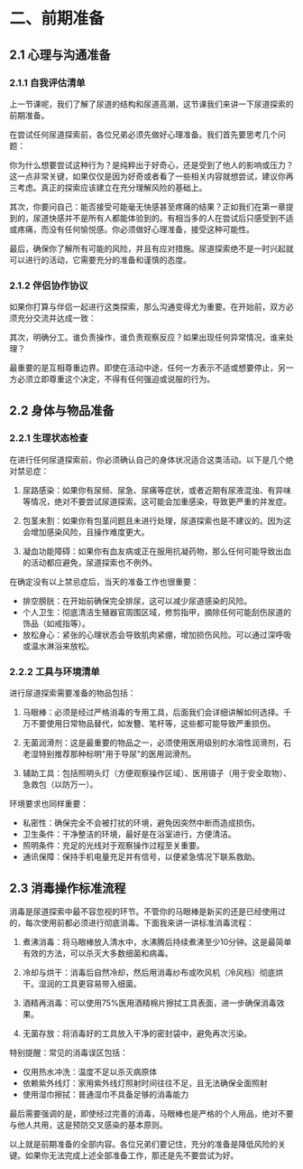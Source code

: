 # 二、前期准备

## 2.1 心理与沟通准备

### 2.1.1 自我评估清单
上一节课呢，我们了解了尿道的结构和尿道高潮，这节课我们来讲一下尿道探索的前期准备。

在尝试任何尿道探索前，各位兄弟必须先做好心理准备。我们首先要思考几个问题：

你为什么想要尝试这种行为？是纯粹出于好奇心，还是受到了他人的影响或压力？这一点非常关键，如果仅仅是因为好奇或者看了一些相关内容就想尝试，建议你再三考虑。真正的探索应该建立在充分理解风险的基础上。

其次，你要问自己：能否接受可能毫无快感甚至疼痛的结果？正如我们在第一章提到的，尿道快感并不是所有人都能体验到的。有相当多的人在尝试后只感受到不适或疼痛，而没有任何愉悦感。你必须做好心理准备，接受这种可能性。

最后，确保你了解所有可能的风险，并且有应对措施。尿道探索绝不是一时兴起就可以进行的活动，它需要充分的准备和谨慎的态度。

### 2.1.2 伴侣协作协议

如果你打算与伴侣一起进行这类探索，那么沟通变得尤为重要。在开始前，双方必须充分交流并达成一致：

<!-- 首先，建立安全词系统。比如使用"红色"表示立即停止，"黄色"表示减速或暂停。这种简单明了的沟通机制在任何亲密活动中都很重要，在有风险的探索中更是不可或缺。 -->

其次，明确分工。谁负责操作，谁负责观察反应？如果出现任何异常情况，谁来处理？

<!-- 甚至包括紧急情况下谁负责拨打救援电话？这些细节在紧急时刻可能救你一命。 -->

最重要的是互相尊重边界。即使在活动中途，任何一方表示不适或想要停止，另一方必须立即尊重这个决定，不得有任何强迫或说服的行为。

## 2.2 身体与物品准备

### 2.2.1 生理状态检查

在进行任何尿道探索前，你必须确认自己的身体状况适合这类活动。以下是几个绝对禁忌症：

1. 尿路感染：如果你有尿频、尿急、尿痛等症状，或者近期有尿液混浊、有异味等情况，绝对不要尝试尿道探索。这可能会加重感染，导致更严重的并发症。

2. 包茎未割：如果你有包茎问题且未进行处理，尿道探索也是不建议的。因为这会增加感染风险，且操作难度更大。

3. 凝血功能障碍：如果你有血友病或正在服用抗凝药物，那么任何可能导致出血的活动都应避免，尿道探索也不例外。

在确定没有以上禁忌症后，当天的准备工作也很重要：

- 排空膀胱：在开始前确保完全排尿，这可以减少尿道感染的风险。
- 个人卫生：彻底清洁生殖器官周围区域，修剪指甲，摘除任何可能刮伤尿道的饰品（如戒指等）。
- 放松身心：紧张的心理状态会导致肌肉紧绷，增加损伤风险。可以通过深呼吸或温水淋浴来放松。

### 2.2.2 工具与环境清单

进行尿道探索需要准备的物品包括：

1. 马眼棒：必须是经过严格消毒的专用工具，后面我们会详细讲解如何选择。千万不要使用日常物品替代，如发簪、笔杆等，这些都可能导致严重损伤。

2. 无菌润滑剂：这是最重要的物品之一，必须使用医用级别的水溶性润滑剂，石老湿特别推荐那种标明"用于导尿"的医用润滑剂。

3. 辅助工具：包括照明头灯（方便观察操作区域）、医用镊子（用于安全取物）、急救包（以防万一）。

环境要求也同样重要：

- 私密性：确保完全不会被打扰的环境，避免因突然中断而造成损伤。
- 卫生条件：干净整洁的环境，最好是在浴室进行，方便清洁。
- 照明条件：充足的光线对于观察操作过程至关重要。
- 通讯保障：保持手机电量充足并有信号，以便紧急情况下联系救助。

## 2.3 消毒操作标准流程

消毒是尿道探索中最不容忽视的环节。不管你的马眼棒是新买的还是已经使用过的，每次使用前都必须进行彻底消毒。下面我来讲一讲标准消毒流程：

1. 煮沸消毒：将马眼棒放入清水中，水沸腾后持续煮沸至少10分钟。这是最简单有效的方法，可以杀灭大多数细菌和病毒。

2. 冷却与烘干：消毒后自然冷却，然后用消毒纱布或吹风机（冷风档）彻底烘干。湿润的工具更容易带入细菌。

3. 酒精再消毒：可以使用75%医用酒精棉片擦拭工具表面，进一步确保消毒效果。

4. 无菌存放：将消毒好的工具放入干净的密封袋中，避免再次污染。

特别提醒：常见的消毒误区包括：

- 仅用热水冲洗：温度不足以杀灭病原体
- 依赖紫外线灯：家用紫外线灯照射时间往往不足，且无法确保全面照射
- 使用湿巾擦拭：普通湿巾不具备足够的消毒能力

最后需要强调的是，即使经过完善的消毒，马眼棒也是严格的个人用品，绝对不要与他人共用，这是预防交叉感染的基本原则。

以上就是前期准备的全部内容。各位兄弟们要记住，充分的准备是降低风险的关键。如果你无法完成上述全部准备工作，那还是先不要尝试为好。